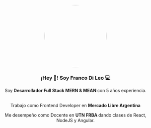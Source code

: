 <p align="center" width="300">
   <img align="center" style="border-radius:50%" width="200" src="https://media-exp1.licdn.com/dms/image/C4E03AQGJfv0z9KVnAw/profile-displayphoto-shrink_400_400/0/1536587687188?e=1625097600&v=beta&t=cCdJ_qWWpgt3k4Ensi8p63EdW9H3pbocYQWGHavcSgE" />
   <h3 align="center">¡Hey 👋! Soy Franco Di Leo 💻</h3>
</p>

<p align="center">Soy <strong>Desarrollador Full Stack MERN & MEAN </strong> con 5 años experiencia.<br /><br /></p>
<p align="center">
   Trabajo como Frontend Developer en <strong> Mercado Libre Argentina </strong><br />
</p>

<p align="center">
   Me desempeño como Docente en <strong> UTN FRBA </strong> dando clases de React, NodeJS y Angular.<br />
</p>


